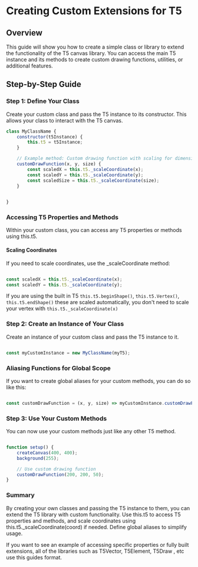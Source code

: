 # Creating Custom Extensions for T5

## Overview
This guide will show you how to create a simple class or library to extend the functionality of the T5 canvas library. You can access the main T5 instance and its methods to create custom drawing functions, utilities, or additional features.

## Step-by-Step Guide

### Step 1: Define Your Class
Create your custom class and pass the T5 instance to its constructor. This allows your class to interact with the T5 canvas.

```javascript
class MyClassName {
    constructor(t5Instance) {
        this.t5 = t5Instance;
    }

    // Example method: Custom drawing function with scaling for dimension agnostic and pixel density
    customDrawFunction(x, y, size) {
        const scaledX = this.t5._scaleCoordinate(x);
        const scaledY = this.t5._scaleCoordinate(y);
        const scaledSize = this.t5._scaleCoordinate(size);
    }

    
}
```
### Accessing T5 Properties and Methods

Within your custom class, you can access any T5 properties or methods using this.t5.

#### Scaling Coordinates

If you need to scale coordinates, use the _scaleCoordinate method:

```javascript

const scaledX = this.t5._scaleCoordinate(x);
const scaledY = this.t5._scaleCoordinate(y);

```

If you are using the built in T5 `this.t5.beginShape()`, `this.t5.Vertex()`, `this.t5.endShape()` these are scaled automatically,
you don't need to scale your vertex with `this.t5._scaleCoordinate(x)`


### Step 2: Create an Instance of Your Class

Create an instance of your custom class and pass the T5 instance to it.

```javascript

const myCustomInstance = new MyClassName(myT5);

```


### Aliasing Functions for Global Scope

If you want to create global aliases for your custom methods, you can do so like this:

```javascript

const customDrawFunction = (x, y, size) => myCustomInstance.customDrawFunction(x, y, size);

```

### Step 3: Use Your Custom Methods

You can now use your custom methods just like any other T5 method.

```javascript

function setup() {
    createCanvas(400, 400);
    background(255);

    // Use custom drawing function
    customDrawFunction(200, 200, 50);
}

```

### Summary

By creating your own classes and passing the T5 instance to them, you can extend the T5 library with custom functionality. Use this.t5 to access T5 properties and methods, and scale coordinates using this.t5._scaleCoordinate(coord) if needed. Define global aliases to simplify usage.

If you want to see an example of accessing specific properties or fully built extensions, all of the libraries such as T5Vector, T5Element, T5Draw , etc use this guides format.




